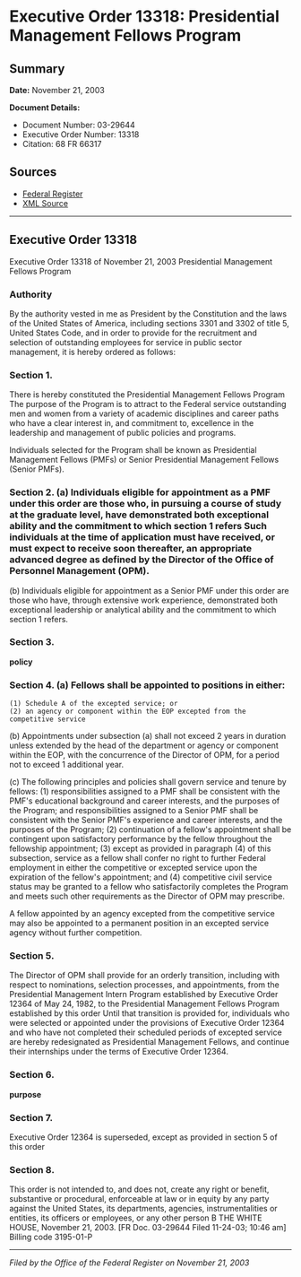 # Executive Order 13318: Presidential Management Fellows Program

## Summary

**Date:** November 21, 2003

**Document Details:**
- Document Number: 03-29644
- Executive Order Number: 13318
- Citation: 68 FR 66317

## Sources
- [Federal Register](https://www.federalregister.gov/documents/2003/11/25/03-29644/presidential-management-fellows-program)
- [XML Source](https://www.federalregister.gov/documents/full_text/xml/2003/11/25/03-29644.xml)

---

## Executive Order 13318

Executive Order 13318 of November 21, 2003
Presidential Management Fellows Program
### Authority

By the authority vested in me as President by the Constitution and the laws of the United States of America, including sections 3301 and 3302 of title 5, United States Code, and in order to provide for the recruitment and selection of outstanding employees for service in public sector management, it is hereby ordered as follows:
### Section 1.

There is hereby constituted the Presidential Management Fellows Program The purpose of the Program is to attract to the Federal service outstanding men and women from a variety of academic disciplines and career paths who have a clear interest in, and commitment to, excellence in the leadership and management of public policies and programs.

Individuals selected for the Program shall be known as Presidential Management Fellows (PMFs) or Senior Presidential Management Fellows (Senior PMFs).
### Section 2. (a) Individuals eligible for appointment as a PMF under this order are those who, in pursuing a course of study at the graduate level, have demonstrated both exceptional ability and the commitment to which section 1 refers Such individuals at the time of application must have received, or must expect to receive soon thereafter, an appropriate advanced degree as defined by the Director of the Office of Personnel Management (OPM).

(b) Individuals eligible for appointment as a Senior PMF under this order are those who have, through extensive work experience, demonstrated both exceptional leadership or analytical ability and the commitment to which section 1 refers.
### Section 3.

**policy**

### Section 4. (a) Fellows shall be appointed to positions in either:

    (1) Schedule A of the excepted service; or
    (2) an agency or component within the EOP excepted from the competitive service

(b) Appointments under subsection (a) shall not exceed 2 years in duration unless extended by the head of the department or agency or component within the EOP, with the concurrence of the Director of OPM, for a period not to exceed 1 additional year.

(c) The following principles and policies shall govern service and tenure by fellows:
    (1) responsibilities assigned to a PMF shall be consistent with the PMF's educational background and career interests, and the purposes of the Program; 
and responsibilities assigned to a Senior PMF shall be consistent with the Senior PMF's experience and career interests, and the purposes of the Program;
    (2) continuation of a fellow's appointment shall be contingent upon satisfactory performance by the fellow throughout the fellowship appointment;
    (3) except as provided in paragraph (4) of this subsection, service as a fellow shall confer no right to further Federal employment in either the competitive or excepted service upon the expiration of the fellow's appointment; and
    (4) competitive civil service status may be granted to a fellow who satisfactorily completes the Program and meets such other requirements as the Director of OPM may prescribe.

A fellow appointed by an agency excepted from the competitive service may also be appointed to a permanent position in an excepted service agency without further competition.
### Section 5.

The Director of OPM shall provide for an orderly transition, including with respect to nominations, selection processes, and appointments, from the Presidential Management Intern Program established by Executive Order 12364 of May 24, 1982, to the Presidential Management Fellows Program established by this order Until that transition is provided for, individuals who were selected or appointed under the provisions of Executive Order 12364 and who have not completed their scheduled periods of excepted service are hereby redesignated as Presidential Management Fellows, and continue their internships under the terms of Executive Order 12364.
### Section 6.

**purpose**

### Section 7.

Executive Order 12364 is superseded, except as provided in section 5 of this order
### Section 8.

This order is not intended to, and does not, create any right or benefit, substantive or procedural, enforceable at law or in equity by any party against the United States, its departments, agencies, instrumentalities or entities, its officers or employees, or any other person
B
THE WHITE HOUSE,
November 21, 2003.
[FR Doc. 03-29644
Filed 11-24-03; 10:46 am]
Billing code 3195-01-P

---

*Filed by the Office of the Federal Register on November 21, 2003*
